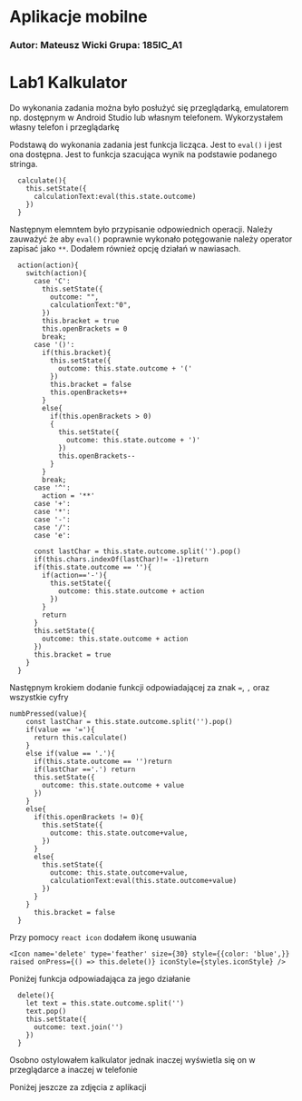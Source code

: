 # Aplikacje mobilne

### Autor: Mateusz Wicki Grupa: 185IC_A1

# Lab1 Kalkulator

Do wykonania zadania można było posłużyć się przeglądarką, emulatorem np. dostępnym w Android Studio lub własnym telefonem. Wykorzystałem własny telefon i przeglądarkę

Podstawą do wykonania zadania jest funkcja licząca. Jest to `eval()` i jest ona dostępna. Jest to funkcja szacująca wynik na podstawie podanego stringa.

```JS
  calculate(){
    this.setState({
      calculationText:eval(this.state.outcome)
    })
  }
```

Następnym elemntem było przypisanie odpowiednich operacji. Należy zauważyć że aby `eval()` poprawnie wykonało potęgowanie należy operator zapisać jako `**`. Dodałem również opcję działań w nawiasach.

```JS
  action(action){
    switch(action){
      case 'C':
        this.setState({
          outcome: "",
          calculationText:"0",
        })
        this.bracket = true
        this.openBrackets = 0
        break;
      case '()':
        if(this.bracket){
          this.setState({
            outcome: this.state.outcome + '('
          })
          this.bracket = false
          this.openBrackets++
        }
        else{
          if(this.openBrackets > 0)
          {
            this.setState({
              outcome: this.state.outcome + ')'
            })
            this.openBrackets--
          }
        }
        break;
      case '^':
        action = '**'
      case '+':
      case '*':
      case '-':
      case '/':
      case 'e':

      const lastChar = this.state.outcome.split('').pop()
      if(this.chars.indexOf(lastChar)!= -1)return
      if(this.state.outcome == ''){
        if(action=='-'){
          this.setState({
            outcome: this.state.outcome + action
          })
        }
        return
      }
      this.setState({
        outcome: this.state.outcome + action
      })
      this.bracket = true
    }
  }
```

Następnym krokiem dodanie funkcji odpowiadającej za znak `=`, `,` oraz wszystkie cyfry

```JS
numbPressed(value){
    const lastChar = this.state.outcome.split('').pop()
    if(value == '='){
      return this.calculate()
    }
    else if(value == '.'){
      if(this.state.outcome == '')return
      if(lastChar =='.') return
      this.setState({
        outcome: this.state.outcome + value
      })
    }
    else{
      if(this.openBrackets != 0){
        this.setState({
          outcome: this.state.outcome+value,
        })
      }
      else{
        this.setState({
          outcome: this.state.outcome+value,
          calculationText:eval(this.state.outcome+value)
        })
      }
    }
      this.bracket = false
  }
```
Przy pomocy `react icon` dodałem ikonę usuwania 

```JS
<Icon name='delete' type='feather' size={30} style={{color: 'blue',}} raised onPress={() => this.delete()} iconStyle={styles.iconStyle} />
```

Poniżej funkcja odpowiadająca za jego działanie

```JS
  delete(){
    let text = this.state.outcome.split('')
    text.pop()
    this.setState({
      outcome: text.join('')
    })
  }
```

Osobno ostylowałem kalkulator jednak inaczej wyświetla się on w przeglądarce a inaczej w telefonie

[](https://i.imgur.com/6deFGmu.png)
[](https://i.imgur.com/kzrMbul.png)

Poniżej jeszcze za zdjęcia z aplikacji

[](https://i.imgur.com/bTNArql.png)

[](https://i.imgur.com/Xg9VVPK.png)

